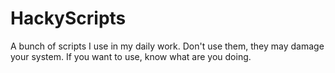 # HackyScripts

A bunch of scripts I use in my daily work. Don't use them, they may damage your system. If you want to use, know what are you doing.
